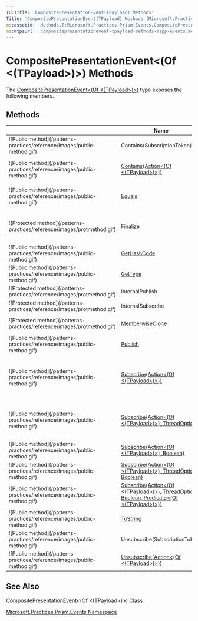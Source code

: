 ```yaml
---
TOCTitle: 'CompositePresentationEvent(TPayload) Methods'
Title: 'CompositePresentationEvent(TPayload) Methods (Microsoft.Practices.Prism.Events)'
ms:assetid: 'Methods.T:Microsoft.Practices.Prism.Events.CompositePresentationEvent\`1'
ms:mtpsurl: 'compositepresentationevent-tpayload-methods-mspp-events.md'
---
```



# CompositePresentationEvent&lt;(Of &lt;(TPayload&gt;)&gt;) Methods

The [CompositePresentationEvent&lt;(Of &lt;(TPayload&gt;)&gt;)](https://msdn.microsoft.com/library/microsoft.practices.prism.events.compositepresentationevent%601) type exposes the following members.

## Methods


<table>

<thead>
<tr class="header">
<th> </th>
<th>Name</th>
<th>Description</th>
</tr>
</thead>
<tbody>
<tr class="odd">
<td>![Public method](/patterns-practices/reference/images/public-method.gif)</td>
<td>Contains(SubscriptionToken)</td>
<td>(Inherited from EventBase.)</td>
</tr>
<tr class="even">
<td>![Public method](/patterns-practices/reference/images/public-method.gif)</td>
<td><a href="https://msdn.microsoft.com/library/microsoft.practices.prism.events.compositepresentationevent%601.contains(system.action%7b%600%7d)">Contains(Action&lt;(Of &lt;(TPayload&gt;)&gt;))</a></td>
<td><div class="summary">
Returns trueTruetruetrue (True in Visual Basic) if there is a subscriber matching <a href="http://msdn.microsoft.com/en-us/library/018hxwa8">Action&lt;(Of &lt;(T&gt;)&gt;)</a>.
</div></td>
</tr>
<tr class="odd">
<td>![Public method](/patterns-practices/reference/images/public-method.gif)</td>
<td><a href="http://msdn.microsoft.com/en-us/library/bsc2ak47">Equals</a></td>
<td><div class="summary">
Determines whether the specified <a href="http://msdn.microsoft.com/en-us/library/e5kfa45b">Object</a> is equal to the current <a href="http://msdn.microsoft.com/en-us/library/e5kfa45b">Object</a>.
</div>
(Inherited from <a href="http://msdn.microsoft.com/en-us/library/e5kfa45b">Object</a>.)</td>
</tr>
<tr class="even">
<td>![Protected method](/patterns-practices/reference/images/protmethod.gif)</td>
<td><a href="http://msdn.microsoft.com/en-us/library/4k87zsw7">Finalize</a></td>
<td><div class="summary">
Allows an object to try to free resources and perform other cleanup operations before it is reclaimed by garbage collection.
</div>
(Inherited from <a href="http://msdn.microsoft.com/en-us/library/e5kfa45b">Object</a>.)</td>
</tr>
<tr class="odd">
<td>![Public method](/patterns-practices/reference/images/public-method.gif)</td>
<td><a href="http://msdn.microsoft.com/en-us/library/zdee4b3y">GetHashCode</a></td>
<td><div class="summary">
Serves as a hash function for a particular type.
</div>
(Inherited from <a href="http://msdn.microsoft.com/en-us/library/e5kfa45b">Object</a>.)</td>
</tr>
<tr class="even">
<td>![Public method](/patterns-practices/reference/images/public-method.gif)</td>
<td><a href="http://msdn.microsoft.com/en-us/library/dfwy45w9">GetType</a></td>
<td><div class="summary">
Gets the <a href="http://msdn.microsoft.com/en-us/library/42892f65">Type</a> of the current instance.
</div>
(Inherited from <a href="http://msdn.microsoft.com/en-us/library/e5kfa45b">Object</a>.)</td>
</tr>
<tr class="odd">
<td>![Protected method](/patterns-practices/reference/images/protmethod.gif)</td>
<td>InternalPublish</td>
<td>(Inherited from EventBase.)</td>
</tr>
<tr class="even">
<td>![Protected method](/patterns-practices/reference/images/protmethod.gif)</td>
<td>InternalSubscribe</td>
<td>(Inherited from EventBase.)</td>
</tr>
<tr class="odd">
<td>![Protected method](/patterns-practices/reference/images/protmethod.gif)</td>
<td><a href="http://msdn.microsoft.com/en-us/library/57ctke0a">MemberwiseClone</a></td>
<td><div class="summary">
Creates a shallow copy of the current <a href="http://msdn.microsoft.com/en-us/library/e5kfa45b">Object</a>.
</div>
(Inherited from <a href="http://msdn.microsoft.com/en-us/library/e5kfa45b">Object</a>.)</td>
</tr>
<tr class="even">
<td>![Public method](/patterns-practices/reference/images/public-method.gif)</td>
<td><a href="https://msdn.microsoft.com/library/microsoft.practices.prism.events.compositepresentationevent%601.publish(%600)">Publish</a></td>
<td><div class="summary">
Publishes the <a href="https://msdn.microsoft.com/library/microsoft.practices.prism.events.compositepresentationevent%601">CompositePresentationEvent&lt;(Of &lt;(TPayload&gt;)&gt;)</a>.
</div></td>
</tr>
<tr class="odd">
<td>![Public method](/patterns-practices/reference/images/public-method.gif)</td>
<td><a href="https://msdn.microsoft.com/library/microsoft.practices.prism.events.compositepresentationevent%601.subscribe(system.action%7b%600%7d)">Subscribe(Action&lt;(Of &lt;(TPayload&gt;)&gt;))</a></td>
<td><div class="summary">
Subscribes a delegate to an event that will be published on the PublisherThread. <a href="https://msdn.microsoft.com/library/microsoft.practices.prism.events.compositepresentationevent%601">CompositePresentationEvent&lt;(Of &lt;(TPayload&gt;)&gt;)</a> will maintain a <a href="http://msdn.microsoft.com/en-us/library/hbh8w2zd">WeakReference</a> to the target of the supplied action delegate.
</div></td>
</tr>
<tr class="even">
<td>![Public method](/patterns-practices/reference/images/public-method.gif)</td>
<td><a href="https://msdn.microsoft.com/library/microsoft.practices.prism.events.compositepresentationevent%601.subscribe(system.action%7b%600%7d%2cmicrosoft.practices.prism.pubsubevents.threadoption)">Subscribe(Action&lt;(Of &lt;(TPayload&gt;)&gt;), ThreadOption)</a></td>
<td><div class="summary">
Subscribes a delegate to an event. CompositePresentationEvent will maintain a <a href="http://msdn.microsoft.com/en-us/library/hbh8w2zd">WeakReference</a> to the Target of the supplied action delegate.
</div></td>
</tr>
<tr class="odd">
<td>![Public method](/patterns-practices/reference/images/public-method.gif)</td>
<td><a href="https://msdn.microsoft.com/library/microsoft.practices.prism.events.compositepresentationevent%601.subscribe(system.action%7b%600%7d%2csystem.boolean)">Subscribe(Action&lt;(Of &lt;(TPayload&gt;)&gt;), Boolean)</a></td>
<td><div class="summary">
Subscribes a delegate to an event that will be published on the PublisherThread.
</div></td>
</tr>
<tr class="even">
<td>![Public method](/patterns-practices/reference/images/public-method.gif)</td>
<td><a href="https://msdn.microsoft.com/library/microsoft.practices.prism.events.compositepresentationevent%601.subscribe(system.action%7b%600%7d%2cmicrosoft.practices.prism.pubsubevents.threadoption%2csystem.boolean)">Subscribe(Action&lt;(Of &lt;(TPayload&gt;)&gt;), ThreadOption, Boolean)</a></td>
<td><div class="summary">
Subscribes a delegate to an event.
</div></td>
</tr>
<tr class="odd">
<td>![Public method](/patterns-practices/reference/images/public-method.gif)</td>
<td><a href="https://msdn.microsoft.com/library/microsoft.practices.prism.events.compositepresentationevent%601.subscribe(system.action%7b%600%7d%2cmicrosoft.practices.prism.pubsubevents.threadoption%2csystem.boolean%2csystem.predicate%7b%600%7d)">Subscribe(Action&lt;(Of &lt;(TPayload&gt;)&gt;), ThreadOption, Boolean, Predicate&lt;(Of &lt;(TPayload&gt;)&gt;))</a></td>
<td><div class="summary">
Subscribes a delegate to an event.
</div></td>
</tr>
<tr class="even">
<td>![Public method](/patterns-practices/reference/images/public-method.gif)</td>
<td><a href="http://msdn.microsoft.com/en-us/library/7bxwbwt2">ToString</a></td>
<td><div class="summary">
Returns a string that represents the current object.
</div>
(Inherited from <a href="http://msdn.microsoft.com/en-us/library/e5kfa45b">Object</a>.)</td>
</tr>
<tr class="odd">
<td>![Public method](/patterns-practices/reference/images/public-method.gif)</td>
<td>Unsubscribe(SubscriptionToken)</td>
<td>(Inherited from EventBase.)</td>
</tr>
<tr class="even">
<td>![Public method](/patterns-practices/reference/images/public-method.gif)</td>
<td><a href="https://msdn.microsoft.com/library/microsoft.practices.prism.events.compositepresentationevent%601.unsubscribe(system.action%7b%600%7d)">Unsubscribe(Action&lt;(Of &lt;(TPayload&gt;)&gt;))</a></td>
<td><div class="summary">
Removes the first subscriber matching <a href="http://msdn.microsoft.com/en-us/library/018hxwa8">Action&lt;(Of &lt;(T&gt;)&gt;)</a> from the subscribers' list.
</div></td>
</tr>
</tbody>
</table>

## See Also

[CompositePresentationEvent&lt;(Of &lt;(TPayload&gt;)&gt;) Class](https://msdn.microsoft.com/library/microsoft.practices.prism.events.compositepresentationevent%601)

[Microsoft.Practices.Prism.Events Namespace](https://msdn.microsoft.com/library/microsoft.practices.prism.events)
